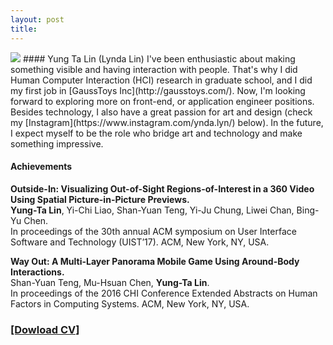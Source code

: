 ```yaml
---
layout: post
title:
---
```


<img src="../assets/img/LyndaBanner.jpg">
#### Yung Ta Lin (Lynda Lin)
I've been enthusiastic about making something visible and having interaction with people. 
That's why I did Human Computer Interaction (HCI) research in graduate school, and I did my first job in [GaussToys Inc](http://gausstoys.com/).
Now, I'm looking forward to exploring more on front-end, or application engineer positions.  
<br>
Besides technology, I also have a great passion for art and design (check my [Instagram](https://www.instagram.com/ynda.lyn/) below). 
In the future, I expect myself to be the role who bridge art and technology and make something impressive.

#### Achievements

**Outside-In: Visualizing Out-of-Sight Regions-of-Interest in a 360 Video Using Spatial Picture-in-Picture Previews.** <br>
**Yung-Ta Lin**, Yi-Chi Liao, Shan-Yuan Teng, Yi-Ju Chung, Liwei Chan, Bing-Yu Chen. <br>
In proceedings of the 30th annual ACM symposium on User Interface Software and Technology (UIST’17). ACM, New York, NY, USA.

**Way Out: A Multi-Layer Panorama Mobile Game Using Around-Body Interactions.** <br>
Shan-Yuan Teng, Mu-Hsuan Chen, **Yung-Ta Lin**. <br>
In proceedings of the 2016 CHI Conference Extended Abstracts on Human Factors in Computing Systems. ACM, New York, NY, USA.

### [[Dowload CV]](../assets/Lynda_2025_Resume.pdf)
